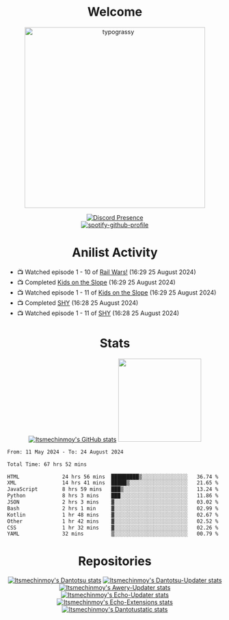 <div align="center">

# Welcome
<a href="https://github.com/kawarimidoll/typograssy">
    <img alt="typograssy" src="https://typograssy.deno.dev/api?text=%E3%82%88%E3%81%86%E3%81%93%E3%81%9D%E3%81%BF%E3%81%AA%E3%81%95%E3%82%93%20-%20Itsmechinmoy--&&l0=none&l1=82d9d0&l2=027353&l3=038c4c&l4=01402e&bg=none&frame=none&speed=100&comment=" width="421.99">
</a>

[![Discord Presence](https://lanyard.cnrad.dev/api/523539866311720963?theme=dark&bg=Oe1116&animated=false&hideDiscrim=true&borderRadius=30px&hideActivity=whenNotUsed)](https://discord.com/users/523539866311720963)<br>
[![spotify-github-profile](https://spotify-github-profile.kittinanx.com/api/view?uid=31zczwoe3obxakjgkio7anubhkaq&cover_image=true&theme=novatorem&show_offline=true&background_color=121212&interchange=false&bar_color=53b14f&bar_color=ffffff&bar_color_cover=false)](https://spotify-github-profile.vercel.app/api/view?uid=31zczwoe3obxakjgkio7anubhkaq&redirect=true)
</div>

<div align="center">

# Anilist Activity
</div>
<!-- ANILIST_ACTIVITY:start -->

-   📺 Watched episode 1 - 10 of [Rail Wars!](https://anilist.co/anime/20583) (16:29 25 August 2024)
-   📺 Completed [Kids on the Slope](https://anilist.co/anime/12531) (16:29 25 August 2024)
-   📺 Watched episode 1 - 11 of [Kids on the Slope](https://anilist.co/anime/12531) (16:29 25 August 2024)
-   📺 Completed [SHY](https://anilist.co/anime/155389) (16:28 25 August 2024)
-   📺 Watched episode 1 - 11 of [SHY](https://anilist.co/anime/155389) (16:28 25 August 2024)

<!-- ANILIST_ACTIVITY:end -->
<div align="center">
    
# Stats
[![Itsmechinmoy's GitHub stats](https://github-readme-stats.vercel.app/api?username=itsmechinmoy&show_icons=true&theme=algolia)](https://github.com/anuraghazra/github-readme-stats)
<img src="https://github-readme-stackoverflow.vercel.app/?userID=25004176&theme=dark" height="194"/>
</div>
<!--START_SECTION:waka-->

```txt
From: 11 May 2024 - To: 24 August 2024

Total Time: 67 hrs 52 mins

HTML              24 hrs 56 mins  █████████▒░░░░░░░░░░░░░░░   36.74 %
XML               14 hrs 41 mins  █████▒░░░░░░░░░░░░░░░░░░░   21.65 %
JavaScript        8 hrs 59 mins   ███▒░░░░░░░░░░░░░░░░░░░░░   13.24 %
Python            8 hrs 3 mins    ███░░░░░░░░░░░░░░░░░░░░░░   11.86 %
JSON              2 hrs 3 mins    ▓░░░░░░░░░░░░░░░░░░░░░░░░   03.02 %
Bash              2 hrs 1 min     ▓░░░░░░░░░░░░░░░░░░░░░░░░   02.99 %
Kotlin            1 hr 48 mins    ▓░░░░░░░░░░░░░░░░░░░░░░░░   02.67 %
Other             1 hr 42 mins    ▓░░░░░░░░░░░░░░░░░░░░░░░░   02.52 %
CSS               1 hr 32 mins    ▓░░░░░░░░░░░░░░░░░░░░░░░░   02.26 %
YAML              32 mins         ▒░░░░░░░░░░░░░░░░░░░░░░░░   00.79 %
```

<!--END_SECTION:waka-->
<div align="center">

# Repositories
[![Itsmechinmoy's Dantotsu stats](https://github-readme-stats.vercel.app/api/pin/?username=itsmechinmoy&repo=dantotsu&show_icons=true&theme=algolia&description_lines_count=1)](https://github.com/itsmechinmoy/dantotsu)
[![Itsmechinmoy's Dantotsu-Updater stats](https://github-readme-stats.vercel.app/api/pin/?username=itsmechinmoy&repo=dantotsu-updater&show_icons=true&theme=algolia&description_lines_count=1)](https://github.com/itsmechinmoy/dantotsu-updater)
[![Itsmechinmoy's Awery-Updater stats](https://github-readme-stats.vercel.app/api/pin/?username=itsmechinmoy&repo=awery-updater&show_icons=true&theme=algolia&description_lines_count=1)](https://github.com/itsmechinmoy/awery-updater)
[![Itsmechinmoy's Echo-Updater stats](https://github-readme-stats.vercel.app/api/pin/?username=itsmechinmoy&repo=echo-updater&show_icons=true&theme=algolia&description_lines_count=1)](https://github.com/itsmechinmoy/echo-updater)
[![Itsmechinmoy's Echo-Extensions stats](https://github-readme-stats.vercel.app/api/pin/?username=itsmechinmoy&repo=echo-extensions&show_icons=true&theme=algolia&description_lines_count=1)](https://github.com/itsmechinmoy/echo-extensions)
[![Itsmechinmoy's Dantotustatic stats](https://github-readme-stats.vercel.app/api/pin/?username=itsmechinmoy&repo=dantotustatic&show_icons=true&theme=algolia&description_lines_count=1)](https://github.com/itsmechinmoy/dantotustatic)
</div>
